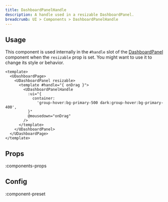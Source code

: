 ```yaml
---
title: DashboardPanelHandle
description: A handle used in a resizable DashboardPanel.
breadcrumb: UI > Components > DashboardPanelHandle
---
```


## Usage

This component is used internally in the `#handle` slot of the [DashboardPanel](/ui/components/dashboard-panel) component when the `resizable` prop is set. You might want to use it to change its style or behavior.

```vue [pages/index.vue]
<template>
  <UDashboardPage>
    <UDashboardPanel resizable>
      <template #handle="{ onDrag }">
        <UDashboardPanelHandle
          :ui="{
            container:
              'group-hover:bg-primary-500 dark:group-hover:bg-primary-400',
          }"
          @mousedown="onDrag"
        />
      </template>
    </UDashboardPanel>
  </UDashboardPage>
</template>
```

<!-- ## Slots -->

<!-- component-slots -->

## Props

:components-props

## Config

:component-preset
